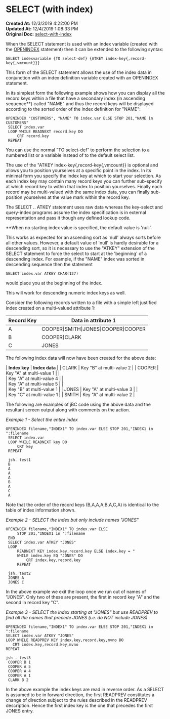 # SELECT (with index)

**Created At:** 12/3/2019 4:22:00 PM  
**Updated At:** 12/4/2019 1:08:33 PM  
**Original Doc:** [select-with-index](https://docs.jbase.com/48152-indexes/select-with-index)  




When the SELECT statement is used with an index variable (created with the [OPENINDEX](./../../jbase-basic-%28jbc%29/openindex) statement) then it can be extended to the following syntax:

```
SELECT indexvariable {TO select-def} {ATKEY index-key{,record-key{,vmcount}}}
```



This form of the SELECT statement allows the use of the index data in conjunction with an index definition variable created with an OPENINDEX statement.

In its simplest form the following example shows how you can display all the record keys within a file that have a secondary index (in ascending sequence\*\*) called "NAME" and thus the record keys will be displayed according to the sorted order of the index definition for "NAME":

```
OPENINDEX "CUSTOMERS", "NAME" TO index.var ELSE STOP 201,"NAME in CUSTOMERS"
 SELECT index.var
 LOOP WHILE READNEXT record.key DO
     CRT record.key
 REPEAT
```

You can use the normal "TO select-def" to perform the selection to a numbered list or a variable instead of to the default select list.

The use of the "ATKEY index-key{,record-key{,vmcount}} is optional and allows you to position yourselves at a specific point in the index. In its minimal form you specify the index key at which to start your selection. As each index key may contain many record keys you can further sub-specify at which record key to within that index to position yourselves. Finally each record may be multi-valued with the same index data, you can finally sub-position yourselves at the value mark within the record key.

The SELECT .. ATKEY statement uses raw data whereas the key-select and query-index programs assume the index specification is in external representation and pass it though any defined lookup code.

\*\*When no starting index value is specified, the default value is 'null'.

This works as expected for an ascending sort as 'null' always sorts before all other values. However, a default value of 'null' is hardly desirable for a descending sort, so it is necessary to use the "ATKEY" extension of the SELECT statement to force the select to start at the 'beginning' of a descending index. For example, if the "NAME" index was sorted in descending sequence then the statement

```
SELECT index.var ATKEY CHAR(127)
```

would place you at the beginning of the index.

This will work for descending numeric index keys as well.

Consider the following records written to a file with a simple left justified index created on a multi-valued attribute 1:


| **Record Key** | **Data in attribute 1** |
| --- | --- |
| A | COOPER]SMITH]JONES]COOPER]COOPER |
| B | COOPER]CLARK |
| C | JONES |


The following index data will now have been created for the above data:


| **Index key** | **Index data** |
| CLARK | Key "B" at multi-value 2 |
| COOPER | Key "A" at multi-value 1 |
| <br> | Key "A" at multi-value 4 |
| <br> | Key "A" at multi-value 5 |
| <br> | Key "B" at multi-value 1 |
| JONES | Key "A" at multi-value 3 |
| <br> | Key "C" at multi-value 1 |
| SMITH | Key "A" at multi-value 2 |




The following are examples of jBC code using the above data and the resultant screen output along with comments on the action.

*Example 1 - Select the entire index*

```
OPENINDEX filename,"INDEX1" TO index.var ELSE STOP 201,"INDEX1 in ":filename
 SELECT index.var
 LOOP WHILE READNEXT key DO
     CRT key
 REPEAT

 jsh. test1
 B
 A
 A
 A
 B
 A
 C
 A
```



Note that the order of the record keys (B,A,A,A,B,A,C,A) is identical to the table of index information shown.



*Example 2 - SELECT the index but only include names "JONES"*

```
OPENINDEX filename,"INDEX1" TO index.var ELSE
     STOP 201,"INDEX1 in ":filename
 END
 SELECT index.var ATKEY "JONES"
 LOOP
     READNEXT KEY index.key,record.key ELSE index.key = "
     WHILE index.key EQ "JONES" DO
         CRT index.key,record.key
     REPEAT

 jsh. test2
 JONES A
 JONES C
```



In the above example we exit the loop once we run out of names of "JONES". Only two of these are present, the first in record key "A" and the second in record key "C".



*Example 3 - SELECT the index starting at "JONES" but use READPREV to find all the names that precede JONES (i.e. do NOT include JONES)*

```
OPENINDEX filename,"INDEX1" TO index.var ELSE STOP 201,"INDEX1 in ":filename
SELECT index.var ATKEY "JONES"
LOOP WHILE READPREV KEY index.key,record.key,mvno DO
   CRT index.key,record.key,mvno
REPEAT

jsh . test3
 COOPER B 1
 COOPER A 5
 COOPER A 4
 COOPER A 1
 CLARK B 2
```



In the above example the index keys are read in reverse order. As a SELECT is assumed to be in forward direction, the first READPREV constitutes a change of direction subject to the rules described in the READPREV description. Hence the first index key is the one that precedes the first JONES entry.

